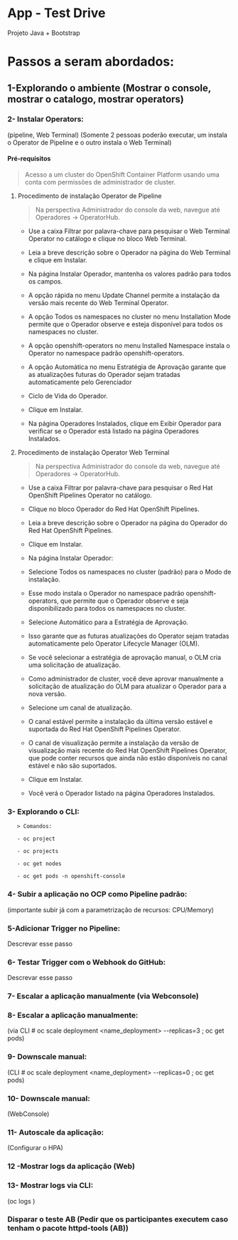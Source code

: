 # App - Test Drive
Projeto Java + Bootstrap 

# Passos a seram abordados:

## 1-Explorando o ambiente (Mostrar o console, mostrar o catalogo, mostrar operators)

### 2- Instalar Operators: 
(pipeline, Web Terminal) (Somente 2 pessoas poderão executar, um instala o Operator de Pipeline e o outro instala o Web Terminal)

#### Pré-requisitos

> Acesso a um cluster do OpenShift Container Platform usando uma conta com permissões de administrador de cluster.

1. Procedimento de instalação Operator de Pipeline

      > Na perspectiva Administrador do console da web, navegue até Operadores → OperatorHub.

      - Use a caixa Filtrar por palavra-chave para pesquisar o Web Terminal Operator no catálogo e clique no bloco Web Terminal.

      - Leia a breve descrição sobre o Operador na página do Web Terminal e clique em Instalar.

      - Na página Instalar Operador, mantenha os valores padrão para todos os campos.

      - A opção rápida no menu Update Channel permite a instalação da versão mais recente do Web Terminal Operator.

      - A opção Todos os namespaces no cluster no menu Installation Mode permite que o Operador observe e esteja disponível para todos os namespaces no           cluster.

      - A opção openshift-operators no menu Installed Namespace instala o Operator no namespace padrão openshift-operators.

      - A opção Automática no menu Estratégia de Aprovação garante que as atualizações futuras do Operador sejam tratadas automaticamente pelo Gerenciador
      
      - Ciclo de Vida do Operador.

      - Clique em Instalar.

      - Na página Operadores Instalados, clique em Exibir Operador para verificar se o Operador está listado na página Operadores Instalados.


2. Procedimento de instalação Operator Web Terminal

      > Na perspectiva Administrador do console da web, navegue até Operadores → OperatorHub.

      - Use a caixa Filtrar por palavra-chave para pesquisar o Red Hat OpenShift Pipelines Operator no catálogo. 

      - Clique no bloco Operador do Red Hat OpenShift Pipelines.

      - Leia a breve descrição sobre o Operador na página do Operador do Red Hat OpenShift Pipelines. 

      - Clique em Instalar.
      
      - Na página Instalar Operador:

      - Selecione Todos os namespaces no cluster (padrão) para o Modo de instalação. 

      - Esse modo instala o Operador no namespace padrão openshift-operators, que permite que o Operador observe e seja disponibilizado para todos os              namespaces no cluster.

      - Selecione Automático para a Estratégia de Aprovação.

      - Isso garante que as futuras atualizações do Operator sejam tratadas automaticamente pelo Operator Lifecycle Manager (OLM).

      - Se você selecionar a estratégia de aprovação manual, o OLM cria uma solicitação de atualização.

      - Como administrador de cluster, você deve aprovar manualmente a solicitação de atualização do OLM para atualizar o Operador para a nova versão.

      - Selecione um canal de atualização.

      - O canal estável permite a instalação da última versão estável e suportada do Red Hat OpenShift Pipelines Operator.

      - O canal de visualização permite a instalação da versão de visualização mais recente do Red Hat OpenShift Pipelines Operator, que pode conter              recursos que ainda não estão disponíveis no canal estável e não são suportados.

      - Clique em Instalar. 

      - Você verá o Operador listado na página Operadores Instalados.
       

### 3- Explorando o CLI:
       > Comandos:

       - oc project

       - oc projects

       - oc get nodes

       - oc get pods -n openshift-console


### 4- Subir a aplicação no OCP como Pipeline padrão:
(importante subir já com a parametrização de recursos: CPU/Memory)

### 5-Adicionar Trigger no Pipeline:
Descrevar esse passo

### 6- Testar Trigger com o Webhook do GitHub:
Descrevar esse passo

### 7- Escalar a aplicação manualmente (via Webconsole)

### 8- Escalar a aplicação manualmente:
(via CLI # oc scale deployment <name_deployment> --replicas=3 ; oc get pods)

### 9- Downscale manual:
(CLI # oc scale deployment <name_deployment> --replicas=0 ; oc get pods)

### 10- Downscale manual:
(WebConsole)

### 11- Autoscale da aplicação:
(Configurar o HPA)

### 12 -Mostrar logs da aplicação (Web)

### 13- Mostrar logs via CLI:
(oc logs <pod>)
  
### Disparar o teste AB (Pedir que os participantes executem caso tenham o pacote httpd-tools (AB))
